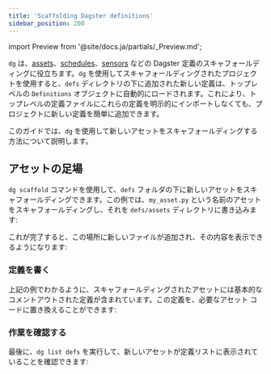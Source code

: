 ```yaml
---
title: 'Scaffolding Dagster definitions'
sidebar_position: 200
---
```


import Preview from '@site/docs.ja/partials/\_Preview.md';

<Preview />

`dg` は、[assets](/guides/build/assets/)、[schedules](/guides/automate/schedules/)、[sensors](/guides/automate/sensors/) などの Dagster 定義のスキャフォールディングに役立ちます。`dg` を使用してスキャフォールディングされたプロジェクトを使用すると、`defs` ディレクトリの下に追加された新しい定義は、トップレベルの `Definitions` オブジェクトに自動的にロードされます。これにより、トップレベルの定義ファイルにこれらの定義を明示的にインポートしなくても、プロジェクトに新しい定義を簡単に追加できます。

このガイドでは、`dg` を使用して新しいアセットをスキャフォールディングする方法について説明します。

## アセットの足場

`dg scaffold` コマンドを使用して、`defs` フォルダの下に新しいアセットをスキャフォールディングできます。この例では、`my_asset.py` という名前のアセットをスキャフォールディングし、それを `defs/assets` ディレクトリに書き込みます:

<CliInvocationExample path="docs_snippets/docs_snippets/guides/dg/dagster-definitions/1-scaffold.txt" />

これが完了すると、この場所に新しいファイルが追加され、その内容を表示できるようになります:

<CliInvocationExample path="docs_snippets/docs_snippets/guides/dg/dagster-definitions/2-tree.txt" />
<CliInvocationExample path="docs_snippets/docs_snippets/guides/dg/dagster-definitions/3-cat.txt" />

### 定義を書く

上記の例でわかるように、スキャフォールディングされたアセットには基本的なコメントアウトされた定義が含まれています。この定義を、必要なアセット コードに置き換えることができます:

<CliInvocationExample path="docs_snippets/docs_snippets/guides/dg/dagster-definitions/4-written-asset.py" />

### 作業を確認する

最後に、`dg list defs` を実行して、新しいアセットが定義リストに表示されていることを確認できます:

<CliInvocationExample path="docs_snippets/docs_snippets/guides/dg/dagster-definitions/5-list-defs.txt" />
